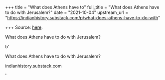 +++
title = "What does Athens have to"
full_title = "What does Athens have to do with Jerusalem?"
date = "2021-10-04"
upstream_url = "https://indianhistory.substack.com/p/what-does-athens-have-to-do-with"

+++
Source: [here](https://indianhistory.substack.com/p/what-does-athens-have-to-do-with).

What does Athens have to do with Jerusalem?

b'

What does Athens have to do with Jerusalem?

indianhistory.substack.com

'
